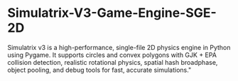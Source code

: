# Simulatrix-V3-Game-Engine-SGE-2D
Simulatrix v3 is a high-performance, single-file 2D physics engine in Python using Pygame. It supports circles and convex polygons with GJK + EPA collision detection, realistic rotational physics, spatial hash broadphase, object pooling, and debug tools for fast, accurate simulations."
